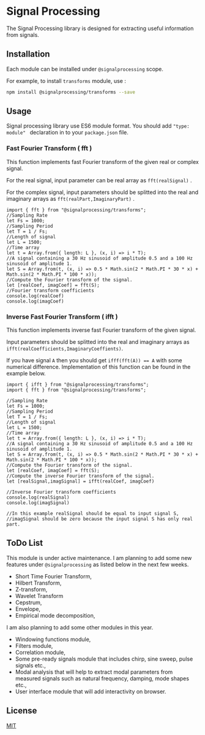 # Signal Processing

The Signal Processing library is designed for extracting useful information from signals.
## Installation

Each module can be installed under ```@signalprocessing``` scope.

For example, to install ```transforms``` module, use :

```bash
npm install @signalprocessing/transforms --save
```
## Usage

Signal processing library use ES6 module format. You should add ```"type: module" ``` declaration in to your ```package.json``` file.
### Fast Fourier Transform ( fft )
This function implements fast Fourier transform  of the given real or complex signal. 

For the real signal, input parameter can be real array as ```fft(realSignal)``` .

For the complex signal, input parameters should be splitted into the real and imaginary arrays as ```fft(realPart,ImaginaryPart)``` .

```node
import { fft } from "@signalprocessing/transforms";
//Sampling Rate
let Fs = 1000;
//Sampling Period
let T = 1 / Fs;
//Length of signal
let L = 1500;
//Time array
let t = Array.from({ length: L }, (x, i) => i * T);
//A signal containing a 30 Hz sinusoid of amplitude 0.5 and a 100 Hz sinusoid of amplitude 1.
let S = Array.from(t, (x, i) => 0.5 * Math.sin(2 * Math.PI * 30 * x) + Math.sin(2 * Math.PI * 100 * x));
//Compute the Fourier transform of the signal.
let [realCoef, imagCoef] = fft(S);
//Fourier transform coefficients
console.log(realCoef)
console.log(imagCoef)
```

### Inverse Fast Fourier Transform ( ifft )
This function implements inverse fast Fourier transform  of the given signal. 

Input parameters should be splitted into the real and imaginary arrays as ```ifft(realCoefficients,ImaginaryCoeffients)```.

If you have signal ```A``` then you should get ```ifff(fft(A)) == A``` with some numerical difference. Implementation of this function can be found in the example below.

```node
import { ifft } from "@signalprocessing/transforms";
import { fft } from "@signalprocessing/transforms";

//Sampling Rate
let Fs = 1000;
//Sampling Period
let T = 1 / Fs;
//Length of signal
let L = 1500;
//Time array
let t = Array.from({ length: L }, (x, i) => i * T);
//A signal containing a 30 Hz sinusoid of amplitude 0.5 and a 100 Hz sinusoid of amplitude 1.
let S = Array.from(t, (x, i) => 0.5 * Math.sin(2 * Math.PI * 30 * x) + Math.sin(2 * Math.PI * 100 * x));
//Compute the Fourier transform of the signal.
let [realCoef, imagCoef] = fft(S);
//Compute the inverse Fourier transform of the signal.
let [realSignal,imagSignal] = ifft(realCoef, imagCoef)

//Inverse Fourier transform coefficients
console.log(realSignal)
console.log(imagSignal)

//In this example realSignal should be equal to input signal S, 
//imagSignal should be zero because the input signal S has only real part.

```

## ToDo List ##
This module is under active maintenance. I am planning to add some new features under ```@signalprocessing``` as listed below in the next few weeks.
* Short Time Fourier Transform,
* Hilbert Transform,
* Z-transform,
* Wavelet Transform
* Cepstrum,
* Envelope,
* Empirical mode decomposition,

I am also planning to add some other modules in this year.

* Windowing functions module,
* Filters module, 
* Correlation module, 
* Some pre-ready signals module that includes chirp, sine sweep, pulse signals etc., 
* Modal analysis that will help to extract modal parameters from measured signals such as natural frequency, damping, mode shapes etc., 
* User interface module that will add interactivity on browser. 


## License
[MIT](https://choosealicense.com/licenses/mit/)